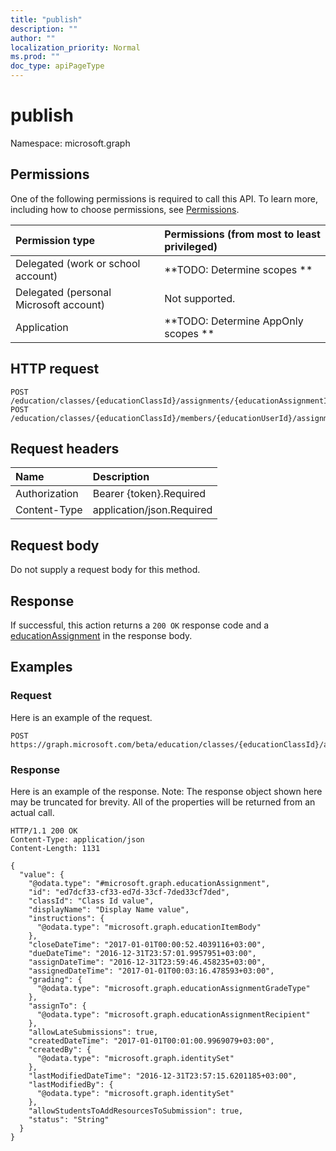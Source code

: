 ```yaml
---
title: "publish"
description: ""
author: ""
localization_priority: Normal
ms.prod: ""
doc_type: apiPageType
---
```


# publish

Namespace: microsoft.graph



## Permissions
One of the following permissions is required to call this API. To learn more, including how to choose permissions, see [Permissions](/concepts/permissions-reference.md).

|Permission type|Permissions (from most to least privileged)|
|:---|:---|
|Delegated (work or school account)|**TODO: Determine scopes **|
|Delegated (personal Microsoft account)|Not supported.|
|Application|**TODO: Determine AppOnly scopes **|

## HTTP request
<!-- {
  "blockType": "ignored"
}
-->
``` http
POST /education/classes/{educationClassId}/assignments/{educationAssignmentId}/publish
POST /education/classes/{educationClassId}/members/{educationUserId}/assignments/{educationAssignmentId}/publish
```

## Request headers
|Name|Description|
|:---|:---|
|Authorization|Bearer {token}.Required|
|Content-Type|application/json.Required|

## Request body
Do not supply a request body for this method.

## Response
If successful, this action returns a `200 OK` response code and a [educationAssignment](../resources/educationassignment.md) in the response body.

## Examples

### Request
Here is an example of the request.
<!-- {
  "blockType": "request",
  "name": "educationassignment_publish"
}
-->
``` http
POST https://graph.microsoft.com/beta/education/classes/{educationClassId}/assignments/{educationAssignmentId}/publish
```

### Response
Here is an example of the response. Note: The response object shown here may be truncated for brevity. All of the properties will be returned from an actual call.
<!-- {
  "blockType": "response",
  "truncated": true,
  "@odata.type": "microsoft.graph.educationassignment"
}
-->
``` http
HTTP/1.1 200 OK
Content-Type: application/json
Content-Length: 1131

{
  "value": {
    "@odata.type": "#microsoft.graph.educationAssignment",
    "id": "ed7dcf33-cf33-ed7d-33cf-7ded33cf7ded",
    "classId": "Class Id value",
    "displayName": "Display Name value",
    "instructions": {
      "@odata.type": "microsoft.graph.educationItemBody"
    },
    "closeDateTime": "2017-01-01T00:00:52.4039116+03:00",
    "dueDateTime": "2016-12-31T23:57:01.9957951+03:00",
    "assignDateTime": "2016-12-31T23:59:46.458235+03:00",
    "assignedDateTime": "2017-01-01T00:03:16.478593+03:00",
    "grading": {
      "@odata.type": "microsoft.graph.educationAssignmentGradeType"
    },
    "assignTo": {
      "@odata.type": "microsoft.graph.educationAssignmentRecipient"
    },
    "allowLateSubmissions": true,
    "createdDateTime": "2017-01-01T00:01:00.9969079+03:00",
    "createdBy": {
      "@odata.type": "microsoft.graph.identitySet"
    },
    "lastModifiedDateTime": "2016-12-31T23:57:15.6201185+03:00",
    "lastModifiedBy": {
      "@odata.type": "microsoft.graph.identitySet"
    },
    "allowStudentsToAddResourcesToSubmission": true,
    "status": "String"
  }
}
```


